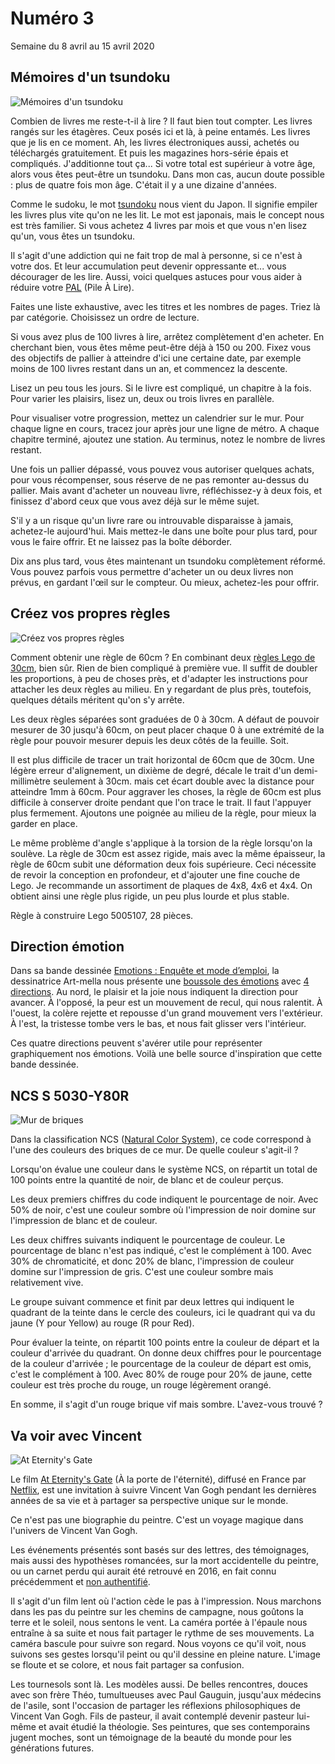 # Numéro 3

Semaine du 8 avril au 15 avril 2020

## Mémoires d'un tsundoku

![Mémoires d'un tsundoku](images/memoires-d-un-tsundoku.jpg)

Combien de livres me reste-t-il à lire ?
Il faut bien tout compter.
Les livres rangés sur les étagères.
Ceux posés ici et là, à peine entamés.
Les livres que je lis en ce moment.
Ah, les livres électroniques aussi, achetés ou téléchargés gratuitement.
Et puis les magazines hors-série épais et compliqués.
J'additionne tout ça...
Si votre total est supérieur à votre âge,
alors vous êtes peut-être un tsundoku.
Dans mon cas, aucun doute possible : plus de quatre fois mon âge.
C'était il y a une dizaine d'années.

Comme le sudoku, le mot [tsundoku][] nous vient du Japon.
Il signifie empiler les livres plus vite qu'on ne les lit.
Le mot est japonais, mais le concept nous est très familier.
Si vous achetez 4 livres par mois et que vous n'en lisez qu'un,
vous êtes un tsundoku.

Il s'agit d'une addiction qui ne fait trop de mal à personne,
si ce n'est à votre dos. Et leur accumulation peut devenir
oppressante et... vous décourager de les lire. Aussi, voici
quelques astuces pour vous aider à réduire votre [PAL][] (Pile À Lire).

Faites une liste exhaustive, avec les titres et les nombres de pages.
Triez là par catégorie. Choisissez un ordre de lecture.

Si vous avez plus de 100 livres à lire, arrêtez complètement d'en acheter.
En cherchant bien, vous êtes même peut-être déjà à 150 ou 200.
Fixez vous des objectifs de pallier à atteindre d'ici une certaine date,
par exemple moins de 100 livres restant dans un an, et commencez la descente.

Lisez un peu tous les jours. Si le livre est compliqué, un chapitre à la fois.
Pour varier les plaisirs, lisez un, deux ou trois livres en parallèle.

Pour visualiser votre progression, mettez un calendrier sur le mur.
Pour chaque ligne en cours, tracez jour après jour une ligne de métro.
A chaque chapitre terminé, ajoutez une station.
Au terminus, notez le nombre de livres restant.

Une fois un pallier dépassé, vous pouvez vous autoriser quelques achats,
pour vous récompenser, sous réserve de ne pas remonter au-dessus du pallier.
Mais avant d'acheter un nouveau livre, réfléchissez-y à deux fois,
et finissez d'abord ceux que vous avez déjà sur le même sujet.

S'il y a un risque qu'un livre rare ou introuvable disparaisse à jamais,
achetez-le aujourd'hui. Mais mettez-le dans une boîte pour plus tard,
pour vous le faire offrir. Et ne laissez pas la boîte déborder.

Dix ans plus tard, vous êtes maintenant un tsundoku complètement réformé.
Vous pouvez parfois vous permettre d'acheter un ou deux livres non prévus,
en gardant l'œil sur le compteur. Ou mieux, achetez-les pour offrir.

[tsundoku]: https://en.wikipedia.org/wiki/Tsundoku
[PAL]: https://www.huffingtonpost.fr/2017/10/14/ce-que-signifie-votre-pal-votre-pile-a-lire-qui-sagrandit-de-jour-en-jour_a_23223392/

## Créez vos propres règles

![Créez vos propres règles](images/creez-vos-propres-regles.jpg)

Comment obtenir une règle de 60cm ?
En combinant deux [règles Lego de 30cm][LEGO_RULER], bien sûr.
Rien de bien compliqué à première vue.
Il suffit de doubler les proportions, à peu de choses près,
et d'adapter les instructions pour attacher les deux règles au milieu.
En y regardant de plus près, toutefois,
quelques détails méritent qu'on s'y arrête.

Les deux règles séparées sont graduées de 0 à 30cm. A défaut de pouvoir
mesurer de 30 jusqu'à 60cm, on peut placer chaque 0 à une extrémité de
la règle pour pouvoir mesurer depuis les deux côtés de la feuille. Soit.

Il est plus difficile de tracer un trait horizontal de 60cm que de 30cm.
Une légère erreur d'alignement, un dixième de degré,
décale le trait d'un demi-millimètre seulement à 30cm.
mais cet écart double avec la distance pour atteindre 1mm à 60cm.
Pour aggraver les choses, la règle de 60cm est plus difficile à conserver
droite pendant que l'on trace le trait. Il faut l'appuyer plus fermement.
Ajoutons une poignée au milieu de la règle, pour mieux la garder en place.

Le même problème d'angle s'applique à la torsion de la règle lorsqu'on
la soulève. La règle de 30cm est assez rigide, mais avec la même épaisseur,
la règle de 60cm subit une déformation deux fois supérieure. Ceci nécessite de
revoir la conception en profondeur, et d'ajouter une fine couche de Lego.
Je recommande un assortiment de plaques de 4x8, 4x6 et 4x4.
On obtient ainsi une règle plus rigide, un peu plus lourde et plus stable.

Règle à construire Lego 5005107, 28 pièces.

[LEGO_RULER]: https://www.lego.com/fr-fr/product/lego-buildable-ruler-5005107

## Direction émotion

Dans sa bande dessinée [Emotions : Enquête et mode d’emploi][EMOTIONS],
la dessinatrice Art-mella nous présente
une [boussole des émotions][BOUSSOLE] avec [4 directions][4DIRECTIONS].
Au nord, le plaisir et la joie nous indiquent la direction pour avancer.
À l'opposé, la peur est un mouvement de recul, qui nous ralentit.
À l'ouest, la colère rejette et repousse d'un grand mouvement vers l'extérieur.
À l'est, la tristesse tombe vers le bas, et nous fait glisser vers l'intérieur.

Ces quatre directions peuvent s'avérer utile pour représenter graphiquement
nos émotions. Voilà une belle source d'inspiration que cette bande dessinée.

[EMOTIONS]: http://conscience-quantique.com/category/bd/emotions/
[BOUSSOLE]: https://conscience-quantique.com/extrait-4-la-boussole-des-emotions/
[4DIRECTIONS]: https://conscience-quantique.com/extrait-3-les-4-directions-des-emotions/

## NCS S 5030-Y80R

![Mur de briques](images/brick-wall.jpg)

Dans la classification NCS ([Natural Color System][NCS]),
ce code correspond à l'une des couleurs des briques de ce mur.
De quelle couleur s'agit-il ?

Lorsqu'on évalue une couleur dans le système NCS, on répartit un total
de 100 points entre la quantité de noir, de blanc et de couleur perçus.

Les deux premiers chiffres du code indiquent le pourcentage de noir.
Avec 50% de noir, c'est une couleur sombre où l'impression de noir domine
sur l'impression de blanc et de couleur.

Les deux chiffres suivants indiquent le pourcentage de couleur.
Le pourcentage de blanc n'est pas indiqué, c'est le complément à 100.
Avec 30% de chromaticité, et donc 20% de blanc, l'impression de couleur domine
sur l'impression de gris. C'est une couleur sombre mais relativement vive.

Le groupe suivant commence et finit par deux lettres
qui indiquent le quadrant de la teinte dans le cercle des couleurs,
ici le quadrant qui va du jaune (Y pour Yellow) au rouge (R pour Red).

Pour évaluer la teinte, on répartit 100 points
entre la couleur de départ et la couleur d'arrivée du quadrant.
On donne deux chiffres pour le pourcentage de la couleur d'arrivée ;
le pourcentage de la couleur de départ est omis, c'est le complément à 100.
Avec 80% de rouge pour 20% de jaune, cette couleur est très proche du rouge,
un rouge légèrement orangé.

En somme, il s'agit d'un rouge brique vif mais sombre. L'avez-vous trouvé ?

[NCS]: https://ncscolour.com/

## Va voir avec Vincent

![At Eternity's Gate](images/va-voir-vincent.jpg)

Le film [At Eternity's Gate][MOVIE] (À la porte de l'éternité),
diffusé en France par [Netflix][NETFLIX],
est une invitation à suivre Vincent Van Gogh pendant les dernières années
de sa vie et à partager sa perspective unique sur le monde.

Ce n'est pas une biographie du peintre.
C'est un voyage magique dans l'univers de Vincent Van Gogh.

Les événements présentés sont basés sur des lettres, des témoignages,
mais aussi des hypothèses romancées, sur la mort accidentelle du peintre,
ou un carnet perdu qui aurait été retrouvé en 2016,
en fait connu précédemment et [non authentifié][NOT_VAN_GOGH].

Il s'agit d'un film lent où l'action cède le pas à l'impression.
Nous marchons dans les pas du peintre sur les chemins de campagne,
nous goûtons la terre et le soleil, nous sentons le vent.
La caméra portée à l'épaule nous entraîne à sa suite et nous fait
partager le rythme de ses mouvements.
La caméra bascule pour suivre son regard. Nous voyons ce qu'il voit,
nous suivons ses gestes lorsqu'il peint ou qu'il dessine en pleine nature.
L'image se floute et se colore, et nous fait partager sa confusion.

Les tournesols sont là. Les modèles aussi. De belles rencontres, douces avec
son frère Théo, tumultueuses avec Paul Gauguin, jusqu'aux médecins de l'asile,
sont l'occasion de partager les réflexions philosophiques de Vincent Van Gogh.
Fils de pasteur, il avait contemplé devenir pasteur lui-même et avait
étudié la théologie. Ses peintures, que ses contemporains jugent moches,
sont un témoignage de la beauté du monde pour les générations futures.

[MOVIE]: https://www.ateternitysgate-film.com/
[NETFLIX]: https://www.netflix.com/watch/81020388
[NOT_VAN_GOGH]: https://www.vangoghmuseum.nl/en/news-and-press/press-releases/found-sketchbook-with-drawings-is-not-by-van-gogh-according-to-van-gogh-museum

